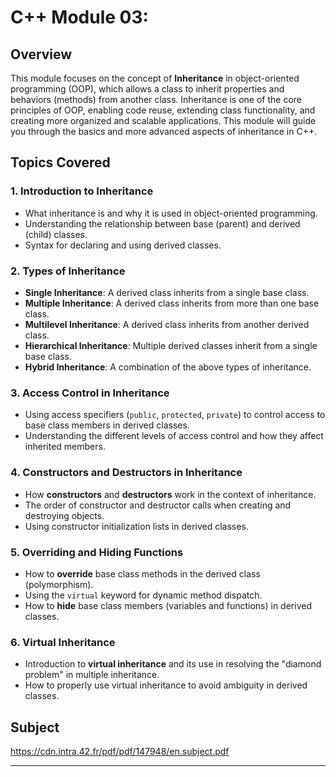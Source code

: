 # C++ Module 03:

## Overview

This module focuses on the concept of **Inheritance** in object-oriented programming (OOP), which allows a class to inherit properties and behaviors (methods) from another class. Inheritance is one of the core principles of OOP, enabling code reuse, extending class functionality, and creating more organized and scalable applications. This module will guide you through the basics and more advanced aspects of inheritance in C++.

## Topics Covered

### 1. **Introduction to Inheritance**
- What inheritance is and why it is used in object-oriented programming.
- Understanding the relationship between base (parent) and derived (child) classes.
- Syntax for declaring and using derived classes.

### 2. **Types of Inheritance**
- **Single Inheritance**: A derived class inherits from a single base class.
- **Multiple Inheritance**: A derived class inherits from more than one base class.
- **Multilevel Inheritance**: A derived class inherits from another derived class.
- **Hierarchical Inheritance**: Multiple derived classes inherit from a single base class.
- **Hybrid Inheritance**: A combination of the above types of inheritance.

### 3. **Access Control in Inheritance**
- Using access specifiers (`public`, `protected`, `private`) to control access to base class members in derived classes.
- Understanding the different levels of access control and how they affect inherited members.

### 4. **Constructors and Destructors in Inheritance**
- How **constructors** and **destructors** work in the context of inheritance.
- The order of constructor and destructor calls when creating and destroying objects.
- Using constructor initialization lists in derived classes.

### 5. **Overriding and Hiding Functions**
- How to **override** base class methods in the derived class (polymorphism).
- Using the `virtual` keyword for dynamic method dispatch.
- How to **hide** base class members (variables and functions) in derived classes.

### 6. **Virtual Inheritance**
- Introduction to **virtual inheritance** and its use in resolving the "diamond problem" in multiple inheritance.
- How to properly use virtual inheritance to avoid ambiguity in derived classes.

## Subject
https://cdn.intra.42.fr/pdf/pdf/147948/en.subject.pdf

---

